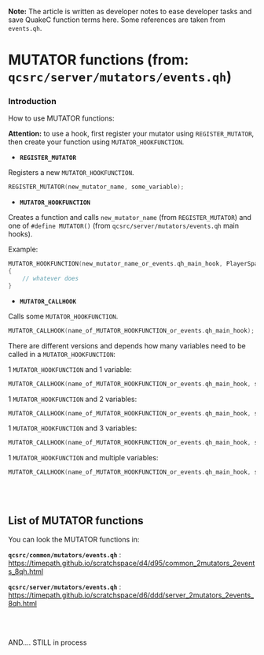 **Note:** The article is written as developer notes to ease developer tasks and save QuakeC function terms here. Some references are taken from `events.qh`.


# MUTATOR functions (from: `qcsrc/server/mutators/events.qh`)

### Introduction

How to use MUTATOR functions:

**Attention:** to use a hook, first register your mutator using `REGISTER_MUTATOR`, then create your function using `MUTATOR_HOOKFUNCTION`.


- **`REGISTER_MUTATOR`**

Registers a new `MUTATOR_HOOKFUNCTION`.
```c
REGISTER_MUTATOR(new_mutator_name, some_variable);
```


- **`MUTATOR_HOOKFUNCTION`**

Creates a function and calls `new_mutator_name` (from `REGISTER_MUTATOR`) and one of `#define MUTATOR()` (from `qcsrc/server/mutators/events.qh` main hooks).

Example:
```c
MUTATOR_HOOKFUNCTION(new_mutator_name_or_events.qh_main_hook, PlayerSpawn)
{
    // whatever does
}
```

- **`MUTATOR_CALLHOOK`**

Calls some `MUTATOR_HOOKFUNCTION`.
```c
MUTATOR_CALLHOOK(name_of_MUTATOR_HOOKFUNCTION_or_events.qh_main_hook);
```

There are different versions and depends how many variables need to be called in a `MUTATOR_HOOKFUNCTION`:

1 `MUTATOR_HOOKFUNCTION` and 1 variable:

```c
MUTATOR_CALLHOOK(name_of_MUTATOR_HOOKFUNCTION_or_events.qh_main_hook, some_variable);
```

1 `MUTATOR_HOOKFUNCTION` and 2 variables:

```c
MUTATOR_CALLHOOK(name_of_MUTATOR_HOOKFUNCTION_or_events.qh_main_hook, some_variable, some_variable);
```

1 `MUTATOR_HOOKFUNCTION` and 3 variables:

```c
MUTATOR_CALLHOOK(name_of_MUTATOR_HOOKFUNCTION_or_events.qh_main_hook, some_variable, some_variable, some_variable);
```

1 `MUTATOR_HOOKFUNCTION` and multiple variables:

```c
MUTATOR_CALLHOOK(name_of_MUTATOR_HOOKFUNCTION_or_events.qh_main_hook, some_variable, some_variable, some_variable, some_variable, ...);
```

<br />
<br />


## List of MUTATOR functions

You can look the MUTATOR functions in:

**`qcsrc/common/mutators/events.qh`** :
https://timepath.github.io/scratchspace/d4/d95/common_2mutators_2events_8qh.html

**`qcsrc/server/mutators/events.qh`** :
https://timepath.github.io/scratchspace/d6/ddd/server_2mutators_2events_8qh.html


<br />
<br />

AND.... STILL in process
